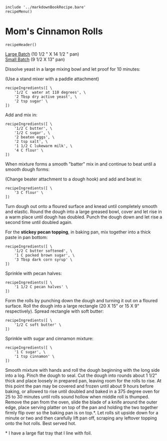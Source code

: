 ~~~ markdown-script
include '../markdownBookRecipe.bare'
recipeMenu()
~~~

# Mom's Cinnamon Rolls

~~~ markdown-script
recipeHeader()
~~~

[Large Batch](#var.vCategory='Breads'&var.vScale=1) (10 1/2 " X 14 1/2 " pan) \
[Small Batch](#var.vCategory='Breads'&var.vScale=0.5) (9 1/2 X 13" pan)

Dissolve yeast in a large mixing bowl and let proof for 10 minutes:

(Use a stand mixer with a paddle attachment)

~~~ markdown-script
recipeIngredients([ \
    '1/2 C  water at 110 degrees', \
    '2 Tbsp dry active yeast', \
    '2 tsp sugar' \
])
~~~

Add and mix in:

~~~ markdown-script
recipeIngredients([ \
    '1/2 C butter', \
    '1/2 C sugar', \
    '2 beaten eggs', \
    '2 tsp salt', \
    '1 1/2 C lukewarm milk', \
    '4 C flour' \
])
~~~

When mixture forms a smooth "batter" mix in and continue to beat until a smooth dough forms:

(Change beater attachment to a dough hook) and add and beat in:

~~~ markdown-script
recipeIngredients([ \
    '3 C flour' \
])
~~~

Turn dough out onto a floured surface and knead until completely smooth and elastic. Round the dough
into a large greased bowl, cover and let rise in a warm place until dough has doubled. Punch the
dough down and let rise a second time until doubled again.

For the **stickey pecan topping**, in baking pan, mix together into a thick paste in pan bottom:

~~~ markdown-script
recipeIngredients([ \
    '1/2 C butter softened', \
    '1 C packed brown sugar', \
    '3 Tbsp dark corn syrup' \
])
~~~

Sprinkle with pecan halves:

~~~ markdown-script
recipeIngredients([ \
    '1 1/2 C pecan halves' \
])
~~~

Form the rolls by punching down the dough and turning it out on a floured surface. Roll the dough
into a large rectangle (20 X 15" or 15 X 9" respectively). Spread rectangle with soft butter:

~~~ markdown-script
recipeIngredients([ \
    '1/2 C soft butter' \
])
~~~

Sprinkle with sugar and cinnamon mixture:

~~~ markdown-script
recipeIngredients([ \
    '1 C sugar', \
    '1 tsp cinnamon' \
])
~~~

Smooth mixture with hands and roll the dough beginning with the long side into a log. Pinch the
dough to seal. Cut the dough into rounds about 1 1/2" thick and place loosely in prepared pan,
leaving room for the rolls to rise. At this point the pan may be covered and frozen until about 9
hours before baking, or allowed to rise until doubled and baked in a 375 degree oven for 25 to 30
minutes until rolls sound hollow when middle roll is thumped. Remove the pan from the oven, slide
the blade of a knife around the outer edge, place serving platter on top of the pan and holding the
two together firmly flip over so the baking pan is on top.\*. Let rolls sit upside down for a
minute or two and then carefully lift pan off, scraping any leftover topping onto the hot rolls.
Best served hot.

\* I have a large flat tray that I line with foil.
